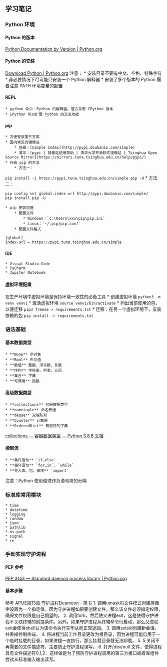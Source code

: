 ## 学习笔记
### Python 环境
#### Python 的版本
[Python Documentation by Version | Python.org](https://www.python.org/doc/versions/)

#### Python 的安装
[Download Python | Python.org](https://www.python.org/downloads/)
注意：
	* 安装目录不要有中文、空格、特殊字符
	* 非必要情况下尽可能只安装一个 Python 解释器
	* 安装了多个版本的 Python 需要注意 PATH 环境变量的配置

#### REPL
	* python 命令：Python 的解释器，官方采用 CPython 版本
	* IPython 可以扩展 Python 的交互功能

#### pip
	* 方便安装第三方库
	* 国内常见的镜像站
		* 豆瓣：[Simple Index](http://pypi.doubanio.com/simple)
		* 清华：[pypi | 镜像站使用帮助 | 清华大学开源软件镜像站 | Tsinghua Open Source Mirror](https://mirrors.tuna.tsinghua.edu.cn/help/pypi/)
	* 升级 pip 的方法
		* 方法一：
`pip install -i https://pypi.tuna.tsinghua.edu.cn/simple pip -U`
		* 方法二：		
```
pip config set global.index-url http://pypi.doubanio.com/simple/
pip install pip -U
```
	* pip 安装加速
		* 配置文件
			* Windows：`c:\Users\xxx\pip\pip.ini`
			* Linux：`~/.pip/pip.conf`
		* 配置文件格式
```
[global]
index-url = https://pypi.tuna.tsinghua.edu.cn/simple
```

#### IDE
	* Visual Studio Code
	* PyCharm
	* Jupiter Notebook

#### 虚拟环境配置
在生产环境中虚拟环境是保持环境一致性的必备工具
	* 创建虚拟环境
	`python3 -m venv venv1`
	* 激活虚拟环境
	`source venv1/bin/activate`
	* 列出当前使用的包，以便迁移
	`pip3 freeze > requirements.txt`
	* 迁移：在另一个虚拟环境下，安装依赖的包
	`pip install -r requirements.txt`

### 语法基础
#### 基本数据类型
	* **None** 空对象
	* **Bool** 布尔值
	* **数值** 整数、浮点数、复数
	* **序列** 字符串、列表、元组
	* **集合** 字典
	* **可调用** 函数

#### 高级数据类型
	* **collections** 容器数据类型
	* **nametuple** 命名元组
	* **deque** 双端队列
	* **Counter** 计数器
	* **OrderedDict** 有顺序的字典

[collections — 容器数据类型 — Python 3.8.6 文档](https://docs.python.org/zh-cn/3.8/library/collections.html)

#### 控制流
	* **条件语句** `if…else`
	* **循环语句** `for…in`, `while`
	* **导入库、包、模块** `import`

注意：Python 使用缩进作为语句块的分隔

### 标准库常用模块
	* time
	* datetime
	* logging
	* random
	* json
	* pathlib
	* os.path
	* signal
	* re

### 手动实现守护进程
#### PEP 参考
[PEP 3143 — Standard daemon process library | Python.org](https://www.python.org/dev/peps/pep-3143/)

#### 基本步骤
参考 [APUE第13章 守护进程Deameon - 简书](https://www.jianshu.com/p/fbe51e1147af)
	1. 调用umask将文件模式创建屏蔽字设置为一个指定值。因为守护进程如果要创建文件，那么该文件必须指定权限，确保文件权限是自己期望的。
	2. 调用fork，然后使父进程exit，这是使得守护进程不关联终端的前提条件。另外，如果守护进程从终端命令行启动，那么父进程exit会使得shell认为该命令执行完毕从而正常返回。
	3. 调用setsid创建新会话，并丢掉控制终端。
	4. 将进程当前工作目录更改为根目录，因为进程可能启用于一个临时挂载的目录，如果进程一直执行，那么挂载目录就无法卸载。
	5. 5.关闭不再需要的文件描述符，主要防止守护进程误写。
	6. 打开/dev/null 文件，使得进程具有文件描述符0,1,2，这样做是为了预防守护进程调用的第三方接口或者库组件尝试从标准输入输出读写。

